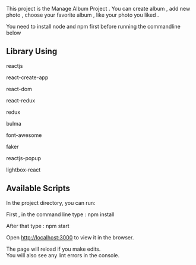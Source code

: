 This project is the Manage Album Project . You can create album , add new photo , choose your favorite album , like your photo you liked . 

You need to install node and npm first before running the commandline below 

## Library Using

reactjs

react-create-app

react-dom

react-redux

redux

bulma

font-awesome

faker

reactjs-popup

lightbox-react


## Available Scripts

In the project directory, you can run:

First , in the command line type : npm install

After that type : npm start 

Open [http://localhost:3000](http://localhost:3000) to view it in the browser.

The page will reload if you make edits.<br>
You will also see any lint errors in the console.
